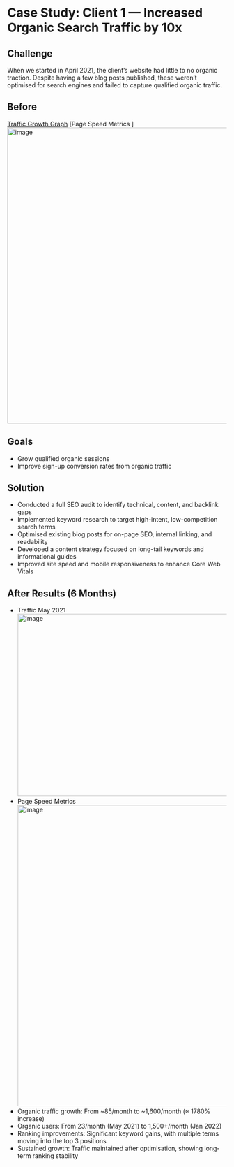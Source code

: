 # Case Study: Client 1 — Increased Organic Search Traffic by 10x

## Challenge
When we started in April 2021, the client’s website had little to no organic traction. Despite having a few blog posts published, these weren’t optimised for search engines and failed to capture qualified organic traffic.

## Before
[Traffic Growth Graph](https://github.com/user-attachments/assets/c24af718-cbf9-4c68-bb25-5a465c5a2667)
[Page Speed Metrics ] <img width="677" height="678" alt="image" src="https://github.com/user-attachments/assets/fa2c60ce-23b1-4f61-8609-6f3febe1237a"/>

## Goals
- Grow qualified organic sessions
- Improve sign-up conversion rates from organic traffic

## Solution
- Conducted a full SEO audit to identify technical, content, and backlink gaps
- Implemented keyword research to target high-intent, low-competition search terms
- Optimised existing blog posts for on-page SEO, internal linking, and readability
- Developed a content strategy focused on long-tail keywords and informational guides
- Improved site speed and mobile responsiveness to enhance Core Web Vitals

## After Results (6 Months)
- Traffic May 2021 <img width="732" height="418" alt="image" src="https://github.com/user-attachments/assets/f94320d8-8a35-4a4a-a062-497d07d92cd6" />
- Page Speed Metrics <img width="494" height="690" alt="image" src="https://github.com/user-attachments/assets/9e842c15-448e-496b-a1d4-11239ec058e5" />
- Organic traffic growth: From ~85/month to ~1,600/month (≈ 1780% increase)
- Organic users: From 23/month (May 2021) to 1,500+/month (Jan 2022)
- Ranking improvements: Significant keyword gains, with multiple terms moving into the top 3 positions
- Sustained growth: Traffic maintained after optimisation, showing long-term ranking stability
